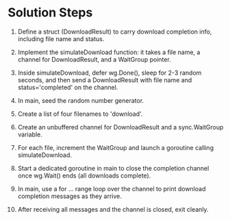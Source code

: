 # Solution Steps

1. Define a struct (DownloadResult) to carry download completion info, including file name and status.

2. Implement the simulateDownload function: it takes a file name, a channel for DownloadResult, and a WaitGroup pointer.

3. Inside simulateDownload, defer wg.Done(), sleep for 2-3 random seconds, and then send a DownloadResult with file name and status='completed' on the channel.

4. In main, seed the random number generator.

5. Create a list of four filenames to 'download'.

6. Create an unbuffered channel for DownloadResult and a sync.WaitGroup variable.

7. For each file, increment the WaitGroup and launch a goroutine calling simulateDownload.

8. Start a dedicated goroutine in main to close the completion channel once wg.Wait() ends (all downloads complete).

9. In main, use a for ... range loop over the channel to print download completion messages as they arrive.

10. After receiving all messages and the channel is closed, exit cleanly.

